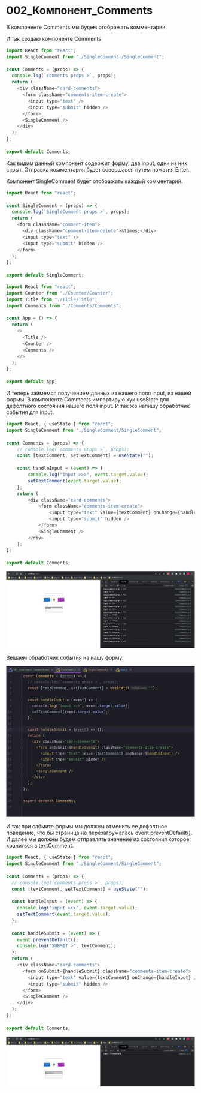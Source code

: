 # 002_Компонент_Comments

В компоненте Comments мы будем отображать комментарии.

И так создаю компоненте Comments

```js
import React from "react";
import SingleComment from "./SingleComment./SingleComment";

const Comments = (props) => {
  console.log(`comments props >`, props);
  return (
    <div className="card-comments">
      <form className="comments-item-create">
        <input type="text" />
        <input type="submit" hidden />
      </form>
      <SingleComment />
    </div>
  );
};

export default Comments;

```

Как видим данный компонент содержит форму, два input, одни из них скрыт. Отправка комментария будет совершаься путем нажатия Enter.

Компонент SingleComment будет отображать каждый комментарий.

```js
import React from "react";

const SingleComment = (props) => {
  console.log(`SingleComment props >`, props);
  return (
    <form className="comment-item">
      <div className="comment-item-delete">&times;</div>
      <input type="text" />
      <input type="submit" hidden />
    </form>
  );
};

export default SingleComment;

```

```js
import React from "react";
import Counter from "./Counter/Counter";
import Title from "./Title/Title";
import Comments from "./Comments/Comments";

const App = () => {
  return (
    <>
      <Title />
      <Counter />
      <Comments />
    </>
  );
};

export default App;

```

И теперь займемся получением данных из нашего поля input, из нашей формы. В компоненте Comments импортирую хук useState для дефолтного состояния нашего поля input. И так же напишу обработчик события для input.

```js
import React, { useState } from "react";
import SingleComment from "./SingleComment/SingleComment";

const Comments = (props) => {
    // console.log(`comments props >`, props);
    const [textComment, setTextComment] = useState("");

    const handleInput = (event) => {
        console.log("input >>>", event.target.value);
        setTextComment(event.target.value);
    };
    return (
        <div className="card-comments">
            <form className="comments-item-create">
                <input type="text" value={textComment} onChange={handleInput} />
                <input type="submit" hidden />
            </form>
            <SingleComment />
        </div>
    );
};

export default Comments;

```

![](img/001.jpg)

Вешаем обработчик события на нашу форму.

![](img/002.jpg)

И так при сабмите формы мы должны отменить ее дефолтное поведение, что бы страница не перезагружалась event.preventDefault(). И далее мы должны будем отправлять значение из состояния которое храниться в textComment.

```js
import React, { useState } from "react";
import SingleComment from "./SingleComment/SingleComment";

const Comments = (props) => {
  // console.log(`comments props >`, props);
  const [textComment, setTextComment] = useState("");

  const handleInput = (event) => {
    console.log("input >>>", event.target.value);
    setTextComment(event.target.value);
  };

  const handleSubmit = (event) => {
    event.preventDefault();
    console.log("SUBMIT >", textComment);
  };
  return (
    <div className="card-comments">
      <form onSubmit={handleSubmit} className="comments-item-create">
        <input type="text" value={textComment} onChange={handleInput} />
        <input type="submit" hidden />
      </form>
      <SingleComment />
    </div>
  );
};

export default Comments;

```

![](img/003.jpg)



